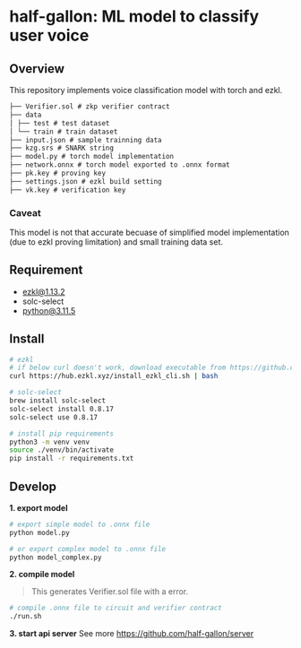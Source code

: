 # half-gallon: ML model to classify user voice

## Overview

This repository implements voice classification model with torch and ezkl.

```markdown
├── Verifier.sol # zkp verifier contract
├── data
│ ├── test # test dataset
│ └── train # train dataset
├── input.json # sample trainning data
├── kzg.srs # SNARK string
├── model.py # torch model implementation
├── network.onnx # torch model exported to .onnx format
├── pk.key # proving key
├── settings.json # ezkl build setting
├── vk.key # verification key
```

### Caveat

This model is not that accurate becuase of simplified model implementation (due to ezkl proving limitation) and small training data set.

## Requirement

- ezkl@1.13.2
- solc-select
- python@3.11.5

## Install

```bash
# ezkl
# if below curl doesn't work, download executable from https://github.com/zkonduit/ezkl/releases
curl https://hub.ezkl.xyz/install_ezkl_cli.sh | bash

# solc-select
brew install solc-select
solc-select install 0.8.17
solc-select use 0.8.17

# install pip requirements
python3 -m venv venv
source ./venv/bin/activate
pip install -r requirements.txt
```

## Develop

**1. export model**

```bash
# export simple model to .onnx file
python model.py

# or export complex model to .onnx file
python model_complex.py
```

**2. compile model**

> This generates Verifier.sol file with a error.

```bash
# compile .onnx file to circuit and verifier contract
./run.sh
```

**3. start api server**
See more https://github.com/half-gallon/server
